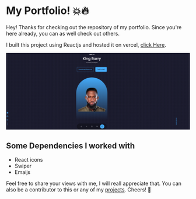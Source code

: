 # My Portfolio! :boom:🔥

Hey! Thanks for checking out the repository of my portfolio. Since you're here already, you can as well check out others.

I built this project using Reactjs and hosted it on vercel, [click Here](https://kingbee.vercel.app).

![My Portfolio](myportfolio.jpg)

## Some Dependencies I worked with
* React icons
* Swiper
* Emaijs

Feel free to share your views with me, I will reall appreciate that.  You can also be a contributor to this or any of my [projects](https://github.com/kingbee1?tab=repositories). Cheers! :beers: